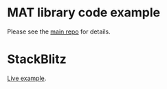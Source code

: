 # MAT library code example

Please see the [main repo](https://github.com/FlorisSteenkamp/mat-examples) for details.

# StackBlitz

[Live example](https://stackblitz.com/edit/typescript-xuruhe).
